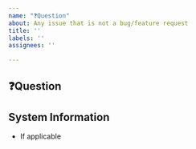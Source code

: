 ```yaml
---
name: "❓Question"
about: Any issue that is not a bug/feature request
title: ''
labels: ''
assignees: ''

---
```


## ❓Question

## System Information
- If applicable
